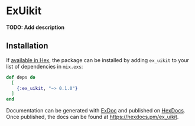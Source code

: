 # ExUikit

**TODO: Add description**

## Installation

If [available in Hex](https://hex.pm/docs/publish), the package can be installed
by adding `ex_uikit` to your list of dependencies in `mix.exs`:

```elixir
def deps do
  [
    {:ex_uikit, "~> 0.1.0"}
  ]
end
```

Documentation can be generated with [ExDoc](https://github.com/elixir-lang/ex_doc)
and published on [HexDocs](https://hexdocs.pm). Once published, the docs can
be found at <https://hexdocs.pm/ex_uikit>.

